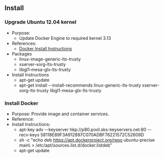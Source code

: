 ## Install
### Upgrade Ubuntu 12.04 kernel
* Purpose:
  * Update Docker Engine to required kernel 3.13
* References:
  * [Docker Install Instructions](https://docs.docker.com/engine/installation/ubuntulinux/)
* Packages
  * linux-image-generic-lts-trusty
  * xserver-xorg-lts-trusty
  * libgl1-mesa-glx-lts-trusty
* Install Instructions
  * apt-get update  
  * apt-get install --install-recommends linux-generic-lts-trusty xserver-xorg-lts-trusty libgl1-mesa-glx-lts-trusty
  
### Install Docker
 * Purpose: Provide image and container services.
 * Reference: 
 * Install Instructions:
   * apt-key adv --keyserver hkp://p80.pool.sks-keyservers.net:80 --recv-keys 58118E89F3A912897C070ADBF76221572C52609D
   * sh -c "echo deb https://apt.dockerproject.org/repo ubuntu-precise main\ > /etc/apt/sources.list.d/docker.listdeb"
   * apt-get update
 
